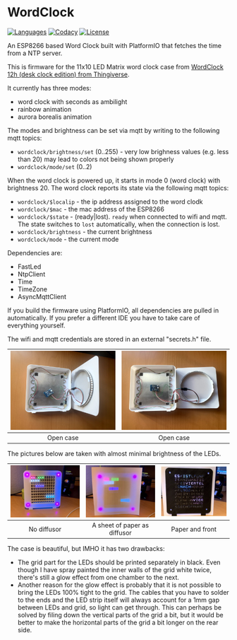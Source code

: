 # WordClock

[![Languages](https://img.shields.io/github/languages/top/luebbe/WordClock.svg?style=flat-square)](https://img.shields.io/github/languages/top/luebbe/WordClock)
[![Codacy](https://img.shields.io/codacy/grade/e6d5e648b83b4667b399b81e2986dea6?style=flat-square)](https://app.codacy.com/gh/luebbe/WordClock/dashboard)
[![License](https://img.shields.io/github/license/mashape/apistatus.svg?style=flat-square)](https://opensource.org/licenses/MIT)

An ESP8266 based Word Clock built with PlatformIO that fetches the time from a NTP server.

This is firmware for the 11x10 LED Matrix word clock case from [WordClock 12h (desk clock edition) from Thingiverse](https://www.thingiverse.com/thing:2130830).

It currently has three modes:

  - word clock with seconds as ambilight
  - rainbow animation
  - aurora borealis animation

The modes and brightness can be set via mqtt by writing to the following mqtt topics:

  - `wordclock/brightness/set` (0..255) - very low brighness values (e.g. less than 20) may lead to colors not being shown properly
  - `wordclock/mode/set` (0..2)

When the word clock is powered up, it starts in mode 0 (word clock) with brightness 20.
The word clock reports its state via the following mqtt topics:

  - `wordclock/$localip` - the ip address assigned to the word clodk
  - `wordclock/$mac` - the mac address of the ESP8266
  - `wordclock/$state` - (ready|lost). `ready` when connected to wifi and mqtt. The state switches to `lost` automatically, when the connection is lost.
  - `wordclock/brightness` - the current brightness
  - `wordclock/mode` - the current mode

Dependencies are:

  - FastLed
  - NtpClient
  - Time
  - TimeZone
  - AsyncMqttClient

If you build the firmware using PlatformIO, all dependencies are pulled in automatically. If you prefer a different IDE you have to take care of everything yourself.

The wifi and mqtt credentials are stored in an external "secrets.h" file.

| ![Open case](./images/img_case_open_1.jpg) | ![Open case](./images/img_case_open_2.jpg) |
| :----------------------------------------: | :----------------------------------------: |
| Open case                                  | Open case                                  |

The pictures below are taken with almost minimal brightness of the LEDs.

| ![No diffusor](./images/img_no_diffusor.jpg) | ![Paper diffusor](./images/img_paper_diffusor.jpg) | ![With front](./images/img_with_front.jpg) |
| :------------------------------------------: | :------------------------------------------------: | :----------------------------------------: |
| No diffusor                                  | A sheet of paper as diffusor                       | Paper and front                            |

The case is beautiful, but IMHO it has two drawbacks:

  - The grid part for the LEDs should be printed separately in black. Even though I have spray painted the inner walls of the grid white twice, there's still a glow effect from one chamber to the next.
  - Another reason for the glow effect is probably that it is not possible to bring the LEDs 100% tight to the grid. The cables that you have to solder to the ends and the LED strip itself will always account for a 1mm gap between LEDs and grid, so light can get through. This can perhaps be solved by filing down the vertical parts of the grid a bit, but it would be better to make the horizontal parts of the grid a bit longer on the rear side.
